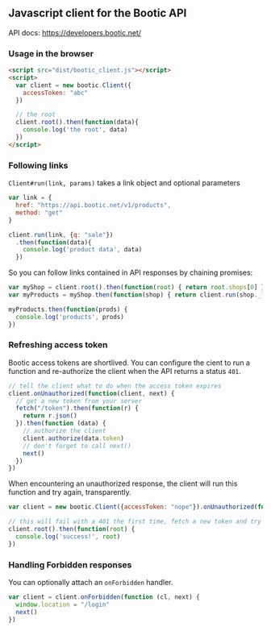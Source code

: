 ## Javascript client for the Bootic API

API docs: https://developers.bootic.net/

### Usage in the browser

```html
<script src="dist/bootic_client.js"></script>
<script>
  var client = new bootic.Client({
    accessToken: "abc"
  })

  // the root
  client.root().then(function(data){
    console.log('the root', data)
  })
</script>
```

### Following links

`Client#run(link, params)` takes a link object and optional parameters

```javascript
var link = {
  href: "https://api.bootic.net/v1/products",
  method: "get"
}

client.run(link, {q: "sale"})
  .then(function(data){
    console.log('product data', data)
  })
```

So you can follow links contained in API responses by chaining promises:

```javascript
var myShop = client.root().then(function(root) { return root.shops[0] })
var myProducts = myShop.then(function(shop) { return client.run(shop._links["btc:products"]) })

myProducts.then(function(prods) {
  console.log('products', prods)
})
```

### Refreshing access token

Bootic access tokens are shortlived. You can configure the cient to run a function and re-authorize the client when the API returns a status `401`.

```javascript
// tell the client what to do when the access token expires
client.onUnauthorized(function(client, next) {
  // get a new token from your server
  fetch("/token").then(function(r) {
    return r.json()
  }).then(function (data) {
    // authorize the client
    client.authorize(data.token)
    // don't forget to call next()
    next()
  })
})
```

When encountering an unauthorized response, the client will run this function and try again, transparently.

```javascript
var client = new bootic.Client({accessToken: "nope"}).onUnauthorized(function(client, next){ ... })

// this will fail with a 401 the first time, fetch a new token and try again
client.root().then(function(root) {
  console.log('success!', root)
})
```

### Handling Forbidden responses

You can optionally attach an `onForbidden` handler.

```javascript
var client = client.onForbidden(function (cl, next) {
  window.location = "/login"
  next()
})
```

